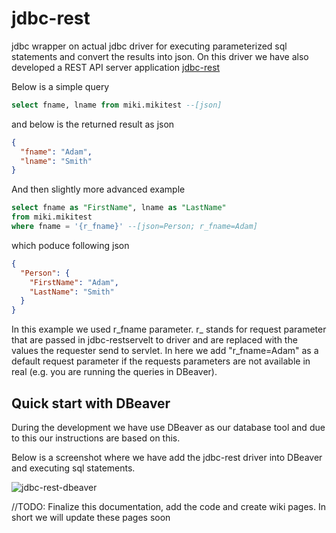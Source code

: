 # jdbc-rest
jdbc wrapper on actual jdbc driver for executing parameterized sql statements and convert the results into json.
On this driver we have also developed a REST API server application [jdbc-rest](https://github.com/vnetcon/jdbc-restservlet)

Below is a simple query
```sql
select fname, lname from miki.mikitest --[json]
```
and below is the returned result as json
```json
{
  "fname": "Adam",
  "lname": "Smith"
}
```

And then slightly more advanced example
```sql
select fname as "FirstName", lname as "LastName" 
from miki.mikitest 
where fname = '{r_fname}' --[json=Person; r_fname=Adam]
```
which poduce following json

```json
{
  "Person": {
    "FirstName": "Adam",
    "LastName": "Smith"
  }
}
```
In this example we used r_fname parameter. r_ stands for request parameter that are passed in jdbc-restservelt to driver and are replaced with the values the requester send to servlet. In here we add "r_fname=Adam" as a default request parameter if the requests parameters are not available in real (e.g. you are running the queries in DBeaver).

## Quick start with DBeaver
During the development we have use DBeaver as our database tool and due to this our instructions are based on this.

Below is a screenshot where we have add the jdbc-rest driver into DBeaver and executing sql statements.

![jdbc-rest-dbeaver](http://vnetcon.s3-website-eu-west-1.amazonaws.com/img/jdbc-rest-dbeaver.png)


//TODO: Finalize this documentation, add the code and create wiki pages. In short we will update these pages soon


